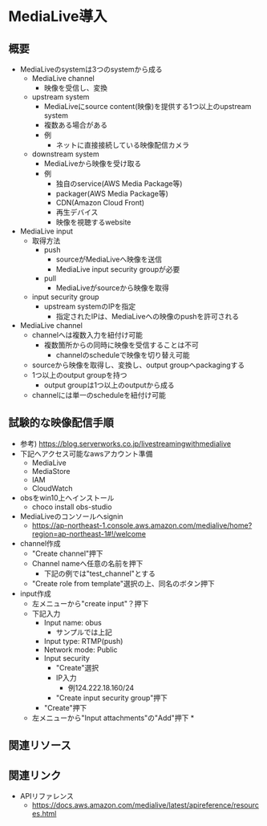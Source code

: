 # MediaLive導入

## 概要

* MediaLiveのsystemは3つのsystemから成る
  * MediaLive channel
    * 映像を受信し、変換
  * upstream system
    * MediaLiveにsource content(映像)を提供する1つ以上のupstream system
    * 複数ある場合がある
    * 例
      * ネットに直接接続している映像配信カメラ
  * downstream system
    * MediaLiveから映像を受け取る
    * 例
      * 独自のservice(AWS Media Package等)
      * packager(AWS Media Package等)
      * CDN(Amazon Cloud Front)
      * 再生デバイス
      * 映像を視聴するwebsite
* MediaLive input
  * 取得方法
    * push
      * sourceがMediaLiveへ映像を送信
      * MediaLive input security groupが必要
    * pull
      * MediaLiveがsourceから映像を取得
  * input security group
    * upstream systemのIPを指定
      * 指定されたIPは、MediaLiveへの映像のpushを許可される
* MediaLive channel
  * channelへは複数入力を紐付け可能
    * 複数箇所からの同時に映像を受信することは不可
      * channelのscheduleで映像を切り替え可能
  * sourceから映像を取得し、変換し、output groupへpackagingする
  * 1つ以上のoutput groupを持つ
    * output groupは1つ以上のoutputから成る
  * channelには単一のscheduleを紐付け可能

## 試験的な映像配信手順

* 参考) https://blog.serverworks.co.jp/livestreamingwithmedialive
* 下記へアクセス可能なawsアカウント準備
  * MediaLive
  * MediaStore
  * IAM
  * CloudWatch
* obsをwin10上へインストール
  * choco install obs-studio
* MediaLiveのコンソールへsignin
  * https://ap-northeast-1.console.aws.amazon.com/medialive/home?region=ap-northeast-1#!/welcome
* channel作成
  * "Create channel"押下
  * Channel nameへ任意の名前を押下
    * 下記の例では"test_channel"とする
  * "Create role from template"選択の上、同名のボタン押下
* input作成
  * 左メニューから"create input"？押下
  * 下記入力
    * Input name: obus
      * サンプルでは上記
    * Input type: RTMP(push)
    * Network mode: Public
    * Input security
      * "Create"選択
      * IP入力
        * 例124.222.18.160/24
      * "Create input security group"押下
    * "Create"押下
  * 左メニューから"Input attachments"の"Add"押下
    * 

## 関連リソース


## 関連リンク

* APIリファレンス
  * https://docs.aws.amazon.com/medialive/latest/apireference/resources.html